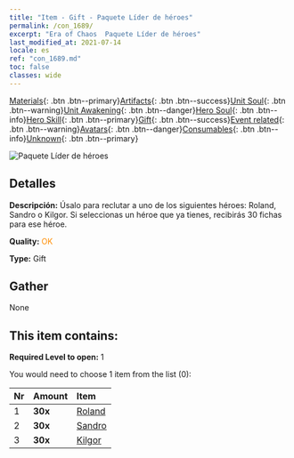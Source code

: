 ```yaml
---
title: "Item - Gift - Paquete Líder de héroes"
permalink: /con_1689/
excerpt: "Era of Chaos  Paquete Líder de héroes"
last_modified_at: 2021-07-14
locale: es
ref: "con_1689.md"
toc: false
classes: wide
---
```

 [Materials](/ItemsES/){: .btn .btn--primary}[Artifacts](/ItemsES/Artifacts/){: .btn .btn--success}[Unit Soul](/ItemsES/UnitSoul/){: .btn .btn--warning}[Unit Awakening](/ItemsES/UnitAwakening/){: .btn .btn--danger}[Hero Soul](/ItemsES/HeroSoul/){: .btn .btn--info}[Hero Skill](/ItemsES/HeroSkill/){: .btn .btn--primary}[Gift](/ItemsES/Gift/){: .btn .btn--success}[Event related](/ItemsES/Events/){: .btn .btn--warning}[Avatars](/ItemsES/Avatars/){: .btn .btn--danger}[Consumables](/ItemsES/Consumables/){: .btn .btn--info}[Unknown](/ItemsES/Unknown/){: .btn .btn--primary}

 ![Paquete Líder de héroes](/images/t/i_907288.png)

## Detalles
 **Descripción:** Úsalo para reclutar a uno de los siguientes héroes: Roland, Sandro o Kilgor. Si seleccionas un héroe que ya tienes, recibirás 30 fichas para ese héroe.

 **Quality:** <span style="color: #FF8C00">OK</span>

 **Type:** Gift

## Gather

  None

## This item contains:

 **Required Level to open:** 1

 You would need to choose 1 item from the list (0):

  | Nr | Amount |     Item    |
  |:---|:-------|:------------|
  | 1 |  **30x** | [Roland](/ItemsES/her_362/) |  | 
  | 2 |  **30x** | [Sandro](/ItemsES/her_371/) |  | 
  | 3 |  **30x** | [Kilgor](/ItemsES/her_374/) |  | 
